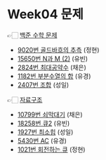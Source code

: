# Week04 문제
👉🏻 [백준 수학 문제](https://www.acmicpc.net/workbook/view/8997) <br/>

- [9020번 골드바흐의 추측](https://www.acmicpc.net/problem/9020) (정현)
- [15650번 N과 M (2)](https://www.acmicpc.net/problem/15650) (유빈)
- [2824번 최대공약수](https://www.acmicpc.net/problem/2824) (채은)
- [1182번 부분수열의 합](https://www.acmicpc.net/problem/1182) (유경)
- [2407번 조합](https://www.acmicpc.net/problem/2407) (성일)

👉🏻 [자료구조](https://www.acmicpc.net/workbook/view/9000) <br/>

- [10799번 쇠막대기](https://www.acmicpc.net/problem/10799) (채은)
- [18258번 큐2](https://www.acmicpc.net/problem/18258) (유빈)
- [1927번 최소힙](https://www.acmicpc.net/problem/1927) (성일)
- [5430번 AC](https://www.acmicpc.net/problem/5430) (유경)
- [1021번 회전하는 큐](https://www.acmicpc.net/problem/1021) (정현)
